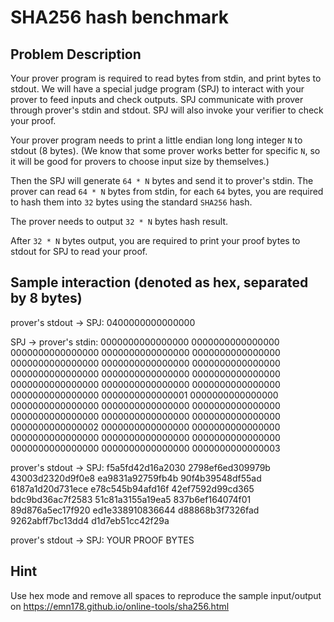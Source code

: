 # SHA256 hash benchmark
## Problem Description
Your prover program is required to read bytes from stdin, and print bytes to stdout. We will have a special judge program (SPJ) to interact with your prover to feed inputs and check outputs. SPJ communicate with prover through prover's stdin and stdout. SPJ will also invoke your verifier to check your proof.

Your prover program needs to print a little endian long long integer `N` to stdout (8 bytes). (We know that some prover works better for specific `N`, so it will be good for provers to choose input size by themselves.)

Then the SPJ will generate `64 * N` bytes and send it to prover's stdin. The prover can read `64 * N` bytes from stdin, for each `64` bytes, you are required to hash them into `32` bytes using the standard `SHA256` hash.

The prover needs to output `32 * N` bytes hash result.

After `32 * N` bytes output, you are required to print your proof bytes to stdout for SPJ to read your proof.

## Sample interaction (denoted as hex, separated by 8 bytes)
prover's stdout -> SPJ:
0400000000000000 

SPJ -> prover's stdin:
0000000000000000 0000000000000000 0000000000000000 0000000000000000 0000000000000000 0000000000000000 0000000000000000 0000000000000000
0000000000000000 0000000000000000 0000000000000000 0000000000000000 0000000000000000 0000000000000000 0000000000000000 0000000000000001
0000000000000000 0000000000000000 0000000000000000 0000000000000000 0000000000000000 0000000000000000 0000000000000000 0000000000000002
0000000000000000 0000000000000000 0000000000000000 0000000000000000 0000000000000000 0000000000000000 0000000000000000 0000000000000003

prover's stdout -> SPJ:
f5a5fd42d16a2030 2798ef6ed309979b 43003d2320d9f0e8 ea9831a92759fb4b
90f4b39548df55ad 6187a1d20d731ece e78c545b94afd16f 42ef7592d99cd365
bdc9bd36ac7f2583 51c81a3155a19ea5 837b6ef164074f01 89d876a5ec17f920
ed1e338910836644 d88868b3f7326fad 9262abff7bc13dd4 d1d7eb51cc42f29a

prover's stdout -> SPJ:
YOUR PROOF BYTES

## Hint
Use hex mode and remove all spaces to reproduce the sample input/output on https://emn178.github.io/online-tools/sha256.html
